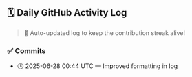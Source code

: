 ## 🗓️ Daily GitHub Activity Log

> 🤖 Auto-updated log to keep the contribution streak alive!

### ✅ Commits

- 🕒 2025-06-28 00:44 UTC — Improved formatting in log

